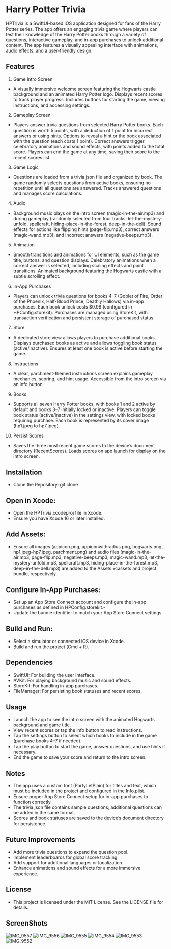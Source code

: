 # Harry Potter Trivia
HPTrivia is a SwiftUI-based iOS application designed for fans of the Harry Potter series. The app offers an engaging trivia game where players can test their knowledge of the Harry Potter books through a variety of questions, interactive gameplay, and in-app purchases to unlock additional content. The app features a visually appealing interface with animations, audio effects, and a user-friendly design.
## Features
1. Game Intro Screen

- A visually immersive welcome screen featuring the Hogwarts castle background and an animated Harry Potter logo.
Displays recent scores to track player progress.
Includes buttons for starting the game, viewing instructions, and accessing settings.

2. Gameplay Screen

- Players answer trivia questions from selected Harry Potter books.
Each question is worth 5 points, with a deduction of 1 point for incorrect answers or using hints.
Options to reveal a hint or the book associated with the question (each costs 1 point).
Correct answers trigger celebratory animations and sound effects, with points added to the total score.
Players can end the game at any time, saving their score to the recent scores list.

3. Game Logic

- Questions are loaded from a trivia.json file and organized by book.
The game randomly selects questions from active books, ensuring no repetition until all questions are answered.
Tracks answered questions and manages score calculations.

4. Audio

- Background music plays on the intro screen (magic-in-the-air.mp3) and during gameplay (randomly selected from four tracks: let-the-mystery-unfold, spellcraft, hiding-place-in-the-forest, deep-in-the-dell).
Sound effects for actions like flipping hints (page-flip.mp3), correct answers (magic-wand.mp3), and incorrect answers (negative-beeps.mp3).

5. Animation

- Smooth transitions and animations for UI elements, such as the game title, buttons, and question displays.
Celebratory animations when a correct answer is selected, including scaling effects and point transitions.
Animated background featuring the Hogwarts castle with a subtle scrolling effect.

6. In-App Purchases

- Players can unlock trivia questions for books 4–7 (Goblet of Fire, Order of the Phoenix, Half-Blood Prince, Deathly Hallows) via in-app purchases.
Each book unlock costs $0.99 (configured in HPConfig.storekit).
Purchases are managed using StoreKit, with transaction verification and persistent storage of purchased status.

7. Store

- A dedicated store view allows players to purchase additional books.
Displays purchased books as active and allows toggling book status (active/inactive).
Ensures at least one book is active before starting the game.

8. Instructions

- A clear, parchment-themed instructions screen explains gameplay mechanics, scoring, and hint usage.
Accessible from the intro screen via an info button.

9. Books

- Supports all seven Harry Potter books, with books 1 and 2 active by default and books 3–7 initially locked or inactive.
Players can toggle book status (active/inactive) in the settings view, with locked books requiring purchase.
Each book is represented by its cover image (hp1.jpeg to hp7.jpeg).

10. Persist Scores

- Saves the three most recent game scores to the device’s document directory (RecentScores).
Loads scores on app launch for display on the intro screen.

## Installation

- Clone the Repository:
git clone <repository-url>

## Open in Xcode:

- Open the HPTrivia.xcodeproj file in Xcode.
- Ensure you have Xcode 16 or later installed.

## Add Assets:

- Ensure all images (appicon.png, appiconwithradius.png, hogwarts.png, hp1.jpeg–hp7.jpeg, parchment.png) and audio files (magic-in-the-air.mp3, page-flip.mp3, negative-beeps.mp3, magic-wand.mp3, let-the-mystery-unfold.mp3, spellcraft.mp3, hiding-place-in-the-forest.mp3, deep-in-the-dell.mp3) are added to the Assets.xcassets and project bundle, respectively.

## Configure In-App Purchases:

- Set up an App Store Connect account and configure the in-app purchases as defined in HPConfig.storekit.- 
- Update the bundle identifier to match your App Store Connect settings.


## Build and Run:

- Select a simulator or connected iOS device in Xcode.
- Build and run the project (Cmd + R).



## Dependencies

- SwiftUI: For building the user interface.
- AVKit: For playing background music and sound effects.
- StoreKit: For handling in-app purchases.
- FileManager: For persisting book statuses and recent scores.

## Usage

- Launch the app to see the intro screen with the animated Hogwarts background and game title.
- View recent scores or tap the info button to read instructions.
- Tap the settings button to select which books to include in the game (purchase books 4–7 if needed).
- Tap the play button to start the game, answer questions, and use hints if necessary.
- End the game to save your score and return to the intro screen.

## Notes

- The app uses a custom font (PartyLetPlain) for titles and text, which must be included in the project and configured in the Info.plist.
- Ensure proper App Store Connect setup for in-app purchases to function correctly.
- The trivia.json file contains sample questions; additional questions can be added in the same format.
- Scores and book statuses are saved to the device’s document directory for persistence.

## Future Improvements

- Add more trivia questions to expand the question pool.
- Implement leaderboards for global score tracking.
- Add support for additional languages or localization.
- Enhance animations and sound effects for a more immersive experience.

## License
- This project is licensed under the MIT License. See the LICENSE file for details.

## ScreenShots
![IMG_9557](https://github.com/user-attachments/assets/8f267f41-387c-42a4-94ca-cd05f113099e)
![IMG_9556](https://github.com/user-attachments/assets/f772cf1c-b808-4f33-89d3-0b6dd35aab42)
![IMG_9555](https://github.com/user-attachments/assets/0f030f76-0d67-49df-b80c-8227e8e0ebbe)
![IMG_9554](https://github.com/user-attachments/assets/b9a81ac4-ff6a-4d08-906d-c44599f53088)
![IMG_9553](https://github.com/user-attachments/assets/9251e8c2-7a85-47b8-a0d8-096e68c26d0e)
![IMG_9552](https://github.com/user-attachments/assets/3aee1922-5a3e-421a-b5df-e4551fa269a7)

